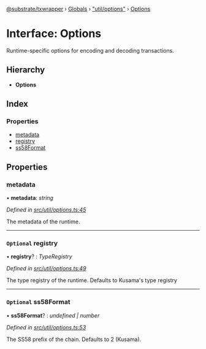 [@substrate/txwrapper](../README.md) › [Globals](../globals.md) › ["util/options"](../modules/_util_options_.md) › [Options](_util_options_.options.md)

# Interface: Options

Runtime-specific options for encoding and decoding transactions.

## Hierarchy

* **Options**

## Index

### Properties

* [metadata](_util_options_.options.md#metadata)
* [registry](_util_options_.options.md#optional-registry)
* [ss58Format](_util_options_.options.md#optional-ss58format)

## Properties

###  metadata

• **metadata**: *string*

*Defined in [src/util/options.ts:45](https://github.com/paritytech/txwrapper/blob/9438594/src/util/options.ts#L45)*

The metadata of the runtime.

___

### `Optional` registry

• **registry**? : *TypeRegistry*

*Defined in [src/util/options.ts:49](https://github.com/paritytech/txwrapper/blob/9438594/src/util/options.ts#L49)*

The type registry of the runtime. Defaults to Kusama's type registry

___

### `Optional` ss58Format

• **ss58Format**? : *undefined | number*

*Defined in [src/util/options.ts:53](https://github.com/paritytech/txwrapper/blob/9438594/src/util/options.ts#L53)*

The SS58 prefix of the chain. Defaults to 2 (Kusama).
